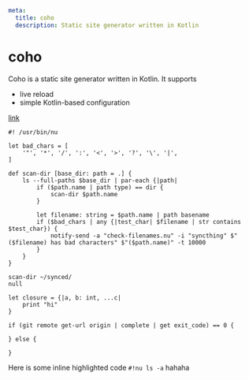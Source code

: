 ```yaml
meta:
  title: coho
  description: Static site generator written in Kotlin
```
# coho

Coho is a static site generator written in Kotlin. It supports
* live reload
* simple Kotlin-based configuration

[link](/projects/godl.md)

```nu
#! /usr/bin/nu

let bad_chars = [
    '"', '*', '/', ':', '<', '>', '?', '\', '|',
]

def scan-dir [base_dir: path = .] {
    ls --full-paths $base_dir | par-each {|path|
        if ($path.name | path type) == dir {
            scan-dir $path.name
        }

        let filename: string = $path.name | path basename
        if ($bad_chars | any {|test_char| $filename | str contains $test_char}) {
            notify-send -a "check-filenames.nu" -i "syncthing" $"($filename) has bad characters" $"($path.name)" -t 10000
        }
    }
}

scan-dir ~/synced/
null

let closure = {|a, b: int, ...c|
    print "hi"
}

if (git remote get-url origin | complete | get exit_code) == 0 {

} else {

}

```

Here is some inline highlighted code `#!nu ls -a` hahaha
